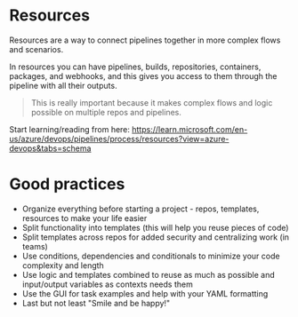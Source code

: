 # Resources

Resources are a way to connect pipelines together in more complex flows and scenarios. 

In resources you can have pipelines, builds, repositories, containers, packages, and webhooks, and this gives you access to them through the pipeline with all their outputs.

> This is really important because it makes complex flows and logic possible on multiple repos and pipelines.

Start learning/reading from here: https://learn.microsoft.com/en-us/azure/devops/pipelines/process/resources?view=azure-devops&tabs=schema 

# Good practices

* Organize everything before starting a project - repos, templates, resources to make your life easier
* Split functionality into templates (this will help you reuse pieces of code)
* Split templates across repos for added security and centralizing work (in teams)
* Use conditions, dependencies and conditionals to minimize your code complexity and length
* Use logic and templates combined to reuse as much as possible and input/output variables as contexts needs them
* Use the GUI for task examples and help with your YAML formatting
* Last but not least "Smile and be happy!"